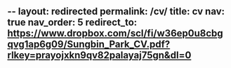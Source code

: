 --
layout: redirected
permalink: /cv/
title: cv
nav: true
nav_order: 5
redirect_to: https://www.dropbox.com/scl/fi/w36ep0u8cbgqvg1ap6g09/Sungbin_Park_CV.pdf?rlkey=prayojxkn9qv82palayaj75gn&dl=0
---
